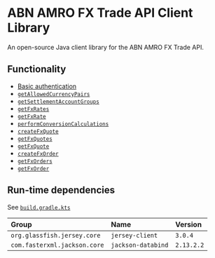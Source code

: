 # ABN AMRO FX Trade API Client Library
An open-source Java client library for the ABN AMRO FX Trade API. 

## Functionality
* [Basic authentication](https://developer.abnamro.com/api-products/fx-trade/reference-documentation#section/Authentication)
* [`getAllowedCurrencyPairs`](https://developer.abnamro.com/api-products/fx-trade/reference-documentation#operation/getAllowedCurrencyPairs)
* [`getSettlementAccountGroups`](https://developer.abnamro.com/api-products/fx-trade/reference-documentation#operation/getSettlementAccountGroups)
* [`getFxRates`](https://developer.abnamro.com/api-products/fx-trade/reference-documentation#operation/getFxRates)
* [`getFxRate`](https://developer.abnamro.com/api-products/fx-trade/reference-documentation#operation/getFxRates)
* [`performConversionCalculations`](https://developer.abnamro.com/api-products/fx-trade/reference-documentation#operation/performConversionCalculations)
* [`createFxQuote`](https://developer.abnamro.com/api-products/fx-trade/reference-documentation#operation/createFxQuote)
* [`getFxQuotes`](https://developer.abnamro.com/api-products/fx-trade/reference-documentation#operation/getFxQuotes)
* [`getFxQuote`](https://developer.abnamro.com/api-products/fx-trade/reference-documentation#operation/getFxQuote)
* [`createFxOrder`](https://developer.abnamro.com/api-products/fx-trade/reference-documentation#operation/createFxOrder)
* [`getFxOrders`](https://developer.abnamro.com/api-products/fx-trade/reference-documentation#operation/getFxOrders)
* [`getFxOrder`](https://developer.abnamro.com/api-products/fx-trade/reference-documentation#operation/getFxOrder)

## Run-time dependencies
See [`build.gradle.kts`](https://github.com/edinarorg/abnamrofxtradeclient/blob/main/lib/build.gradle.kts)

|Group|Name|Version|
|:---|:---|:---|
|`org.glassfish.jersey.core`|`jersey-client`|`3.0.4`|
|`com.fasterxml.jackson.core`|`jackson-databind`|`2.13.2.2`|
